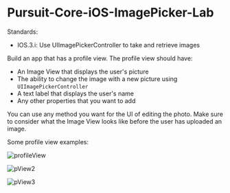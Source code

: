 # Pursuit-Core-iOS-ImagePicker-Lab

Standards:

- IOS.3.i: Use UIImagePickerController to take and retrieve images


Build an app that has a profile view.  The profile view should have:

- An Image View that displays the user's picture
- The ability to change the image with a new picture using `UIImagePickerController`
- A text label that displays the user's name
- Any other properties that you want to add

You can use any method you want for the UI of editing the photo.  Make sure to consider what the Image View looks like before the user has uploaded an image.

Some profile view examples:

![profileView](https://cdn.dribbble.com/users/1512076/screenshots/3925649/shot_1.png)

![pView2](https://cdn.dribbble.com/users/163863/screenshots/5576218/800x600.png)

![pView3](https://cdn.dribbble.com/users/913187/screenshots/4626506/council_profile.png)
